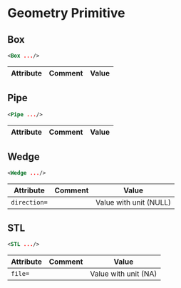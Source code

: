 #  Geometry Primitive 
##  Box 

```xml
<Box .../>
```

 

| Attribute | Comment | Value |
| --- | --- | --- |

##  Pipe 

```xml
<Pipe .../>
```

 

| Attribute | Comment | Value |
| --- | --- | --- |

##  Wedge 

```xml
<Wedge .../>
```

 

| Attribute | Comment | Value |
| --- | --- | --- |
| `direction=` |  | Value with unit (NULL) |

##  STL 

```xml
<STL .../>
```

 

| Attribute | Comment | Value |
| --- | --- | --- |
| `file=` |  | Value with unit (NA) |

